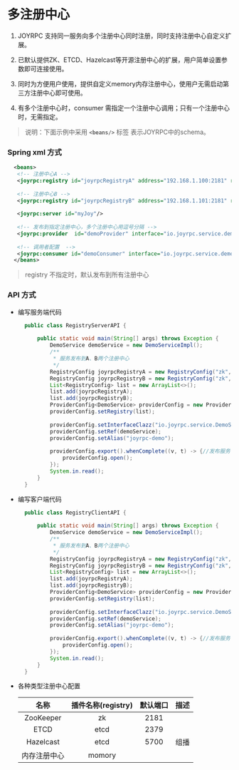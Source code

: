 多注册中心
==
1. JOYRPC 支持同一服务向多个注册中心同时注册，同时支持注册中心自定义扩展。

2. 已默认提供ZK、ETCD、Hazelcast等开源注册中心的扩展，用户简单设置参数即可连接使用。

3. 同时为方便用户使用，提供自定义memory内存注册中心，使用户无需启动第三方注册中心即可使用。

4. 有多个注册中心时，consumer 需指定一个注册中心调用；只有一个注册中心时，无需指定。

 >说明：下面示例中采用  **`<beans/>`** 标签 表示JOYRPC中的schema。
 
### Spring xml 方式

   ```xml
     <beans>
      <!-- 注册中心A -->
      <joyrpc:registry id="joyrpcRegistryA" address="192.168.1.100:2181" registry="zk"/>
       
      <!-- 注册中心B -->
      <joyrpc:registry id="joyrpcRegistryB" address="192.168.1.101:2181" registry="zk"/>
       
      <joyrpc:server id="myJoy"/>
       
      <!-- 发布到指定注册中心，多个注册中心用逗号分隔 -->
      <joyrpc:provider  id="demoProvider" interface="io.joyrpc.service.demoService" alias="joyrpc-demo" ref="demoServiceImpl" server="myJoy" registry="joyrpcRegistryA,joyrpcRegistryB"></joyrpc:provider>
      
      <!-- 调用者配置  -->
      <joyrpc:consumer id="demoConsumer" interface="io.joyrpc.service.demoService" alias="joyrpc-demo" registry="joyrpcRegistryA"></joyrpc:consumer>
     </beans>
   ```
      
>registry 不指定时，默认发布到所有注册中心

### API 方式

  - 编写服务端代码
  
      ```java
        public class RegistryServerAPI {
        
            public static void main(String[] args) throws Exception {
                DemoService demoService = new DemoServiceImpl();
                /**
                 * 服务发布到A、B两个注册中心
                 */
                RegistryConfig joyrpcRegistryA = new RegistryConfig("zk", "192.168.1.100:2181");// 注册中心A
                RegistryConfig joyrpcRegistryB = new RegistryConfig("zk", "192.168.1.101:2181");// 注册中心B
                List<RegistryConfig> list = new ArrayList<>();
                list.add(joyrpcRegistryA);
                list.add(joyrpcRegistryB);
                ProviderConfig<DemoService> providerConfig = new ProviderConfig<DemoService>();
                providerConfig.setRegistry(list);
        
                providerConfig.setInterfaceClazz("io.joyrpc.service.DemoService");
                providerConfig.setRef(demoService);
                providerConfig.setAlias("joyrpc-demo");
        
                providerConfig.export().whenComplete((v, t) -> {//发布服务
                    providerConfig.open();
                });
                System.in.read();
            }
        }
      ```
      
  - 编写客户端代码
     
       ```java
         public class RegistryClientAPI {
         
             public static void main(String[] args) throws Exception {
                 DemoService demoService = new DemoServiceImpl();
                 /**
                  * 服务发布到A、B两个注册中心
                  */
                 RegistryConfig joyrpcRegistryA = new RegistryConfig("zk", "192.168.1.100:2181");// 注册中心A
                 RegistryConfig joyrpcRegistryB = new RegistryConfig("zk", "192.168.1.101:2181");// 注册中心B
                 List<RegistryConfig> list = new ArrayList<>();
                 list.add(joyrpcRegistryA);
                 list.add(joyrpcRegistryB);
                 ProviderConfig<DemoService> providerConfig = new ProviderConfig<DemoService>();
                 providerConfig.setRegistry(list);
         
                 providerConfig.setInterfaceClazz("io.joyrpc.service.DemoService");
                 providerConfig.setRef(demoService);
                 providerConfig.setAlias("joyrpc-demo");
         
                 providerConfig.export().whenComplete((v, t) -> {//发布服务
                     providerConfig.open();
                 });
                 System.in.read();
             }
         }
       ```
       
- 各种类型注册中心配置

  |名称|插件名称(registry)|默认端口|描述|
  | :----: | :----: | :----: | :----: |
  | ZooKeeper| zk | 2181 ||
  | ETCD| etcd | 2379 ||
  | Hazelcast| etcd | 5700 |组播|
  | 内存注册中心| momory | ||